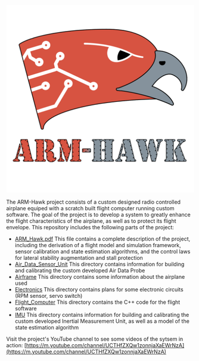 ![ARM-Hawk Logo](/ARM_Hawk_Logo.png)

The ARM-Hawk project consists of a custom designed radio controlled airplane equiped with a scratch built flight computer running custom software. The goal of the project is to develop a system to greatly enhance the flight characteristics of the airplane, as well as to protect its flight envelope.
This repository includes the following parts of the project:

- [ARM_Hawk.pdf](ARM_Hawk.pdf) This file contains a complete description of the project, including the derivation of a flight model and simulation framework, sensor calibration and state estimation algorithms, and the control laws for lateral stability augmentation and stall protection
- [Air_Data_Sensor_Unit](Air_Data_Sensor_Unit) This directory contains information for building and calibrating the custom developed Air Data Probe
- [Airframe](Airframe) This directory contains some information about the airplane used
- [Electronics](Electronics) This directory contains plans for some electronic circuits (RPM sensor, servo switch)
- [Flight_Computer](Flight_Computer) This directory contains the C++ code for the flight software
- [IMU](IMU) This directory contains information for building and calibrating the custom developed Inertial Measurement Unit, as well as a model of the state estimation algorithm

Visit the project's YouTube channel to see some videos of the sytsem in action:
[https://m.youtube.com/channel/UCTHfZXQw1zonnjaXaEWrNzA](https://m.youtube.com/channel/UCTHfZXQw1zonnjaXaEWrNzA)
